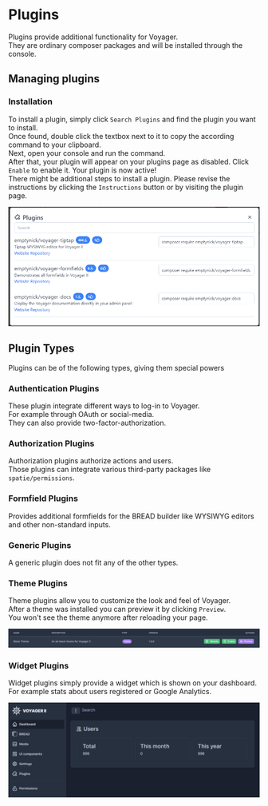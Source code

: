 # Plugins
 
Plugins provide additional functionality for Voyager.  
They are ordinary composer packages and will be installed through the console.  

## Managing plugins

### Installation

To install a plugin, simply click `Search Plugins` and find the plugin you want to install.  
Once found, double click the textbox next to it to copy the according command to your clipboard.  
Next, open your console and run the command.  
After that, your plugin will appear on your plugins page as disabled. Click `Enable` to enable it. Your plugin is now active!  
There might be additional steps to install a plugin. Please revise the instructions by clicking the `Instructions` button or by visiting the plugin page.

![](./.gitbook/assets/plugins/search.png) 

## Plugin Types

Plugins can be of the following types, giving them special powers

### Authentication Plugins

These plugin integrate different ways to log-in to Voyager.  
For example through OAuth or social-media.  
They can also provide two-factor-authorization.

### Authorization Plugins

Authorization plugins authorize actions and users.  
Those plugins can integrate various third-party packages like `spatie/permissions`.

### Formfield Plugins

Provides additional formfields for the BREAD builder like WYSIWYG editors and other non-standard inputs.

### Generic Plugins

A generic plugin does not fit any of the other types.

### Theme Plugins

Theme plugins allow you to customize the look and feel of Voyager.  
After a theme was installed you can preview it by clicking `Preview`.  
You won't see the theme anymore after reloading your page.

![](./.gitbook/assets/plugins/theme-preview.png) 

### Widget Plugins

Widget plugins simply provide a widget which is shown on your dashboard.  
For example stats about users registered or Google Analytics.

![](./.gitbook/assets/plugins/widget.png)